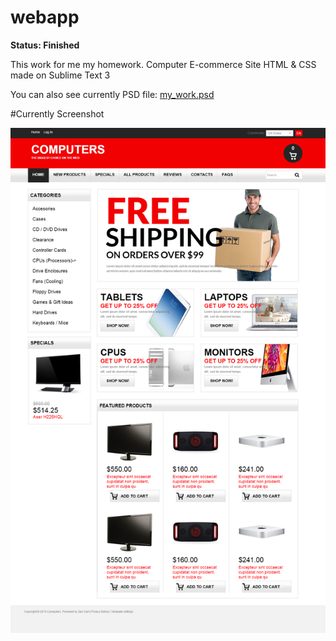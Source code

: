 # webapp

**Status: Finished**

This work for me my homework. Computer E-commerce Site HTML &amp; CSS made on Sublime Text 3

You can also see currently PSD file: [my_work.psd](https://github.com/aligoren/webapp/blob/master/my_work.psd)

#Currently Screenshot

![E-Commerce HTML Template](my_work.png)
